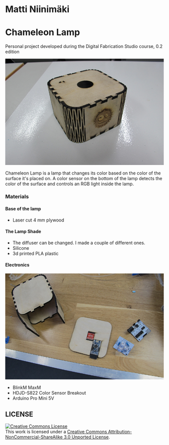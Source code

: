 # Matti Niinimäki
# Chameleon Lamp

Personal project developed during the Digital Fabrication Studio course, 0.2 edition

<img alt="lamp proto" src="https://github.com/DigitalFabricationStudio/Project_0.2/blob/master/matti.niinimaki/finalproject/images/proto005.jpg" />

Chameleon Lamp is a lamp that changes its color based on the color of the surface it's placed on. A color sensor on the bottom of the lamp detects the color of the surface and controls an RGB light inside the lamp.

### Materials

#### Base of the lamp
<ul>
	<li>Laser cut 4 mm plywood</li>
</ul>

#### The Lamp Shade
<ul>
	<li>The diffuser can be changed. I made a couple of different ones.</li>
	<li>Silicone</li>
	<li>3d printed PLA plastic</li>
</ul>

#### Electronics
<img alt="electronics" src="https://github.com/DigitalFabricationStudio/Project_0.2/blob/master/matti.niinimaki/finalproject/images/proto001.jpg" />

<ul>
	<li>BlinkM MaxM</li>
	<li>HDJD-S822 Color Sensor Breakout</li>
	<li>Arduino Pro Mini 5V</li>
</ul>


## LICENSE
<a rel="license" href="http://creativecommons.org/licenses/by-nc-sa/3.0/deed.en_US"><img alt="Creative Commons License" style="border-width:0" src="http://i.creativecommons.org/l/by-nc-sa/3.0/88x31.png" /></a><br />This work is licensed under a <a rel="license" href="http://creativecommons.org/licenses/by-nc-sa/3.0/deed.en_US">Creative Commons Attribution-NonCommercial-ShareAlike 3.0 Unported License</a>.